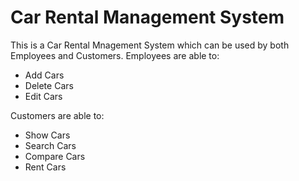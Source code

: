 <h1>Car Rental Management System</h1>
This is a Car Rental Mnagement System which can be used by both Employees and Customers.
Employees are able to:
<ul>
  <li>Add Cars</li>
  <li>Delete Cars</li>
  <li>Edit Cars</li>
</ul>

Customers are able to:
<ul>
  <li>Show Cars</li>
  <li>Search Cars</li>
  <li>Compare Cars</li>
  <li>Rent Cars</li>
</ul>
